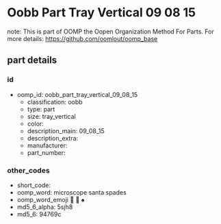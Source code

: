 # Oobb Part Tray Vertical 09 08 15  

note: This is part of OOMP the Oopen Organization Method For Parts. For more details: https://github.com/oomlout/oomp_base

##  part details





### id
* oomp_id: oobb_part_tray_vertical_09_08_15
  * classification: oobb
  * type: part
  * size: tray_vertical
  * color: 
  * description_main: 09_08_15
  * description_extra: 
  * manufacturer: 
  * part_number: 

### other_codes
* short_code: 
* oomp_word: microscope santa spades
* oomp_word_emoji :microscope: :santa: :spades:
* md5_6_alpha: 5sjh8
* md5_6: 94769c
